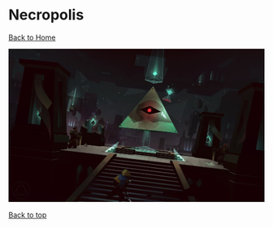 # Necropolis

[Back to Home](https://github.com/RickyFoots/Wallpapers/tree/main)

</h1>

<img src="https://github.com/RickyFoots/Wallpapers/blob/main/Collection/Video%20Games/Necropolis/20220427_2309_Necropolis__A_Diabolical_Dungeon_Delve.jpg">

[Back to top](#Top)